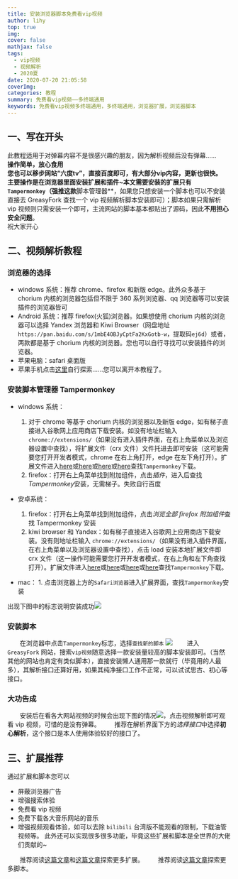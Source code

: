 ```yaml
---
title: 安装浏览器脚本免费看vip视频
author: lihy
top: true
img:
cover: false
mathjax: false
tags:
  - vip视频
  - 视频解析
  - 2020夏
date: 2020-07-20 21:05:58
coverImg:
categories: 教程
summary: 免费看vip视频——多终端通用
keywords: 免费看vip视频多终端通用，多终端通用，浏览器扩展，浏览器脚本
---
```


## 一、写在开头

此教程适用于对弹幕内容不是很感兴趣的朋友，因为解析视频后没有弹幕……  
**操作简单，放心食用**  
**您也可以移步网站“六度tv”，直接百度即可，有大部分vip内容，更新也很快。  
主要操作是在浏览器里面安装扩展和插件~本文需要安装的扩展只有 `Tampermonkey`（强推这款**脚本管理器**，如果您只想安装一个脚本也可以不安装直接去 GreasyFork 查找一个 vip 视频解析脚本安装即可）；脚本如果只需解析 vip 视频则只需安装一个即可，主流网站的脚本基本都贴出了源码，因此**不用担心安全问题**。  
祝大家开心

## 二、视频解析教程

### 浏览器的选择

- windows 系统：推荐 chrome、firefox 和新版 edge。此外众多基于 chorium 内核的浏览器包括但不限于 360 系列浏览器、qq 浏览器等可以安装插件的浏览器皆可
- Android 系统：推荐 firefox(火狐)浏览器。如果想使用 chorium 内核的浏览器可以选择 Yandex 浏览器和 Kiwi Browser（网盘地址`https://pan.baidu.com/s/1mbE4OBJyCptFa2KxGotb-w`，提取码`ej6d`）或者，两款都是基于 chorium 内核的浏览器。您也可以自行寻找可以安装插件的浏览器。
- 苹果电脑：safari 桌面版
- 苹果手机点击[这里](https://sspai.com/post/60655)自行探索……您可以离开本教程了。

### 安装脚本管理器 Tampermonkey

- windows 系统：

  1. 对于 chrome 等基于 chorium 内核的浏览器以及新版 edge，如有梯子直接进入谷歌网上应用商店下载安装。如没有地址栏输入 `chrome://extensions/`（如果没有进入插件界面，在右上角菜单以及浏览器设置中查找），将扩展文件（crx 文件）文件托进去即可安装（这可能需要您打开开发者模式，chrome 在右上角打开，edge 在左下角打开）。扩展文件进入[here](https://huajiakeji.com/)或[here](https://www.crx4chrome.com/)或[here](https://www.chromefor.com/)或[here](https://github.com/njulhy/funny_object/blob/master/4.10_0.crx)查找`Tampermonkey`下载。
  2. firefox：打开右上角菜单找到附加组件，点击*插件*，进入后查找*Tampermonkey*安装，无需梯子。失败自行百度

- 安卓系统：

  1. firefox：打开右上角菜单找到附加组件，点击*浏览全部 firefox 附加组件*查找 Tampermonkey 安装
  2. kiwi browser 和 Yandex：如有梯子直接进入谷歌网上应用商店下载安装。没有则地址栏输入 `chrome://extensions/`（如果没有进入插件界面，在右上角菜单以及浏览器设置中查找），点击 load 安装本地扩展文件即 crx 文件（这一操作可能需要您打开开发者模式，在右上角和左下角查找打开）。扩展文件进入[here](https://huajiakeji.com/)或[here](https://www.crx4chrome.com/)或[here](https://www.chromefor.com/)或[here](https://github.com/njulhy/funny_object/blob/master/4.10_0.crx)查找`Tampermonkey`下载。

- mac： 1. 点击浏览器上方的`Safari浏览器`进入扩展界面，查找`Tampermonkey`安装

出现下图中的标志说明安装成功<img src="https://s1.ax1x.com/2020/07/20/U5Vo1s.jpg">

### 安装脚本

&emsp;&emsp;在浏览器中点击`Tampermonkey`标志，选择`查找新的脚本`
<img src="https://s1.ax1x.com/2020/07/20/U5Z3E8.jpg">
&emsp;&emsp;进入 `GreasyFork` 网站，搜索`vip视频`随意选择一款安装量较高的脚本安装即可。（当然其他的网站也肯定有类似脚本），直接安装懒人通用那一款就行（毕竟用的人最多），其解析接口还算好用，如果其纯净接口工作不正常，可以试试思古、初心等接口。  

### 大功告成

&emsp;&emsp;安装后在看各大网站视频的时候会出现下图的情况<img src="https://s1.ax1x.com/2020/07/20/U5nrUf.jpg">，点击视频解析即可观看 vip 视频，可惜的是没有弹幕。
&emsp;&emsp;推荐在解析界面下方的*选择接口*中选择**初心解析**，这个接口是本人使用体验较好的接口了。

## 三、扩展推荐

通过扩展和脚本您可以

- 屏蔽浏览器广告
- 增强搜索体验
- 免费看 vip 视频
- 免费下载各大音乐网站的音乐
- 增强视频观看体验，如可以去除 `bilibili` 台湾版不能观看的限制，下载油管视频等。
  此外还可以实现很多很多功能，毕竟这些扩展和脚本是全世界的大佬们贡献的~

&emsp;&emsp;推荐阅读[这篇文章](https://sspai.com/post/55164)和[这篇文章](https://wsgzao.github.io/post/chrome-extensions/)探索更多扩展。
&emsp;&emsp;推荐阅读[这篇文章](https://www.runningcheese.com/userscripts)探索更多脚本。
